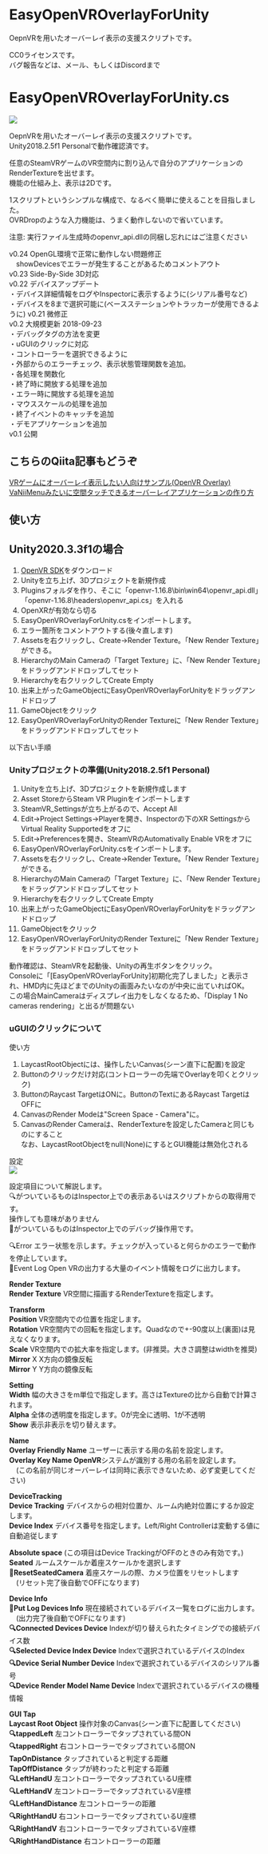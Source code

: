 # EasyOpenVROverlayForUnity
OepnVRを用いたオーバーレイ表示の支援スクリプトです。

CC0ライセンスです。  
バグ報告などは、メール、もしくはDiscordまで  


# EasyOpenVROverlayForUnity.cs
![](https://sabowl.sakura.ne.jp/gpsnmeajp/unity/EasyOpenVROverlayForUnity/shot1.png)  
  
OepnVRを用いたオーバーレイ表示の支援スクリプトです。  
Unity2018.2.5f1 Personalで動作確認済です。  
  
任意のSteamVRゲームのVR空間内に割り込んで自分のアプリケーションのRenderTextureを出せます。  
機能の仕組み上、表示は2Dです。  
  
1スクリプトというシンプルな構成で、なるべく簡単に使えることを目指しました。  
OVRDropのような入力機能は、うまく動作しないので省いています。  
  
注意: 実行ファイル生成時のopenvr_api.dllの同梱し忘れにはご注意ください  
  
v0.24 OpenGL環境で正常に動作しない問題修正  
　showDevicesでエラーが発生することがあるためコメントアウト  
v0.23 Side-By-Side 3D対応  
v0.22 デバイスアップデート  
・デバイス詳細情報をログやInspectorに表示するように(シリアル番号など)  
・デバイスを8まで選択可能に(ベースステーションやトラッカーが使用できるように) v0.21 微修正  
v0.2 大規模更新 2018-09-23  
・デバッグタグの方法を変更  
・uGUIのクリックに対応  
・コントローラーを選択できるように  
・外部からのエラーチェック、表示状態管理関数を追加。  
・各処理を関数化  
・終了時に開放する処理を追加  
・エラー時に開放する処理を追加  
・マウススケールの処理を追加  
・終了イベントのキャッチを追加  
・デモアプリケーションを追加  
v0.1 公開  

## こちらのQiita記事もどうぞ  
[VRゲームにオーバーレイ表示したい人向けサンプル(OpenVR Overlay)](https://qiita.com/gpsnmeajp/items/421e3853465df3b1520b)  
[VaNiiMenuみたいに空間タッチできるオーバーレイアプリケーションの作り方](https://qiita.com/gpsnmeajp/items/3b67223f7f11bb6d93c3)  
  
## 使い方  
## Unity2020.3.3f1の場合
1. [OpenVR SDK](https://github.com/ValveSoftware/openvr)をダウンロード
2. Unityを立ち上げ、3Dプロジェクトを新規作成
3. Pluginsフォルダを作り、そこに「openvr-1.16.8\bin\win64\openvr_api.dll」「openvr-1.16.8\headers\openvr_api.cs」を入れる
4. OpenXRが有効なら切る
5. EasyOpenVROverlayForUnity.csをインポートします。  
6. エラー箇所をコメントアウトする(後々直します)
7. Assetsを右クリックし、Create→Render Texture。「New Render Texture」ができる。  
8. HierarchyのMain Cameraの「Target Texture」に、「New Render Texture」をドラッグアンドドロップしてセット  
9. Hierarchyを右クリックしてCreate Empty  
10. 出来上がったGameObjectにEasyOpenVROverlayForUnityをドラッグアンドドロップ  
11. GameObjectをクリック  
12. EasyOpenVROverlayForUnityのRender Textureに「New Render Texture」をドラッグアンドドロップしてセット  


以下古い手順  
  
### Unityプロジェクトの準備(Unity2018.2.5f1 Personal)  
1. Unityを立ち上げ、3Dプロジェクトを新規作成します  
2. Asset StoreからSteam VR Pluginをインポートします  
3. SteamVR_Settingsが立ち上がるので、Accept All  
4. Edit→Project Settings→Playerを開き、Inspectorの下のXR SettingsからVirtual Reality Supportedをオフに  
5. Edit→Preferencesを開き、SteamVRのAutomativally Enable VRをオフに  
6. EasyOpenVROverlayForUnity.csをインポートします。  
7. Assetsを右クリックし、Create→Render Texture。「New Render Texture」ができる。  
8. HierarchyのMain Cameraの「Target Texture」に、「New Render Texture」をドラッグアンドドロップしてセット  
9. Hierarchyを右クリックしてCreate Empty  
10. 出来上がったGameObjectにEasyOpenVROverlayForUnityをドラッグアンドドロップ  
11. GameObjectをクリック  
12. EasyOpenVROverlayForUnityのRender Textureに「New Render Texture」をドラッグアンドドロップしてセット  
  
動作確認は、SteamVRを起動後、Unityの再生ボタンをクリック。  
Consoleに「[EasyOpenVROverlayForUnity]初期化完了しました」と表示され、HMD内に先ほどまでのUnityの画面みたいなのが中央に出ていればOK。  
この場合MainCameraはディスプレイ出力をしなくなるため、「Display 1 No cameras rendering」と出るが問題ない  
  
  
### uGUIのクリックについて  
使い方  
1. LaycastRootObjectには、操作したいCanvas(シーン直下に配置)を設定  
2. Buttonのクリックだけ対応(コントローラーの先端でOverlayを叩くとクリック)  
3. ButtonのRaycast TargetはONに。ButtonのTextにあるRaycast TargetはOFFに  
4. CanvasのRender Modeは"Screen Space - Camera"に。  
5. CanvasのRender Cameraは、RenderTextureを設定したCameraと同じものにすること  
なお、LaycastRootObjectをnull(None)にするとGUI機能は無効化される  

設定  
![](https://sabowl.sakura.ne.jp/gpsnmeajp/unity/EasyOpenVROverlayForUnity/set2.png)  
  
設定項目について解説します。  
🔍がついているものはInspector上での表示あるいはスクリプトからの取得用です。  
操作しても意味がありません  
🔧がついているものはInspector上でのデバッグ操作用です。  
  
🔍Error エラー状態を示します。チェックが入っていると何らかのエラーで動作を停止しています。  
🔧Event Log Open VRの出力する大量のイベント情報をログに出力します。  
  
**Render Texture**  
**Render Texture** VR空間に描画するRenderTextureを指定します。  
  
**Transform**  
**Position** VR空間内での位置を指定します。  
**Rotation** VR空間内での回転を指定します。Quadなので+-90度以上(裏面)は見えなくなります。  
**Scale** VR空間内での拡大率を指定します。(非推奨。大きさ調整はwidthを推奨)  
**Mirror** X X方向の鏡像反転  
**Mirror** Y Y方向の鏡像反転  
  
**Setting**  
**Width** 幅の大きさをm単位で指定します。高さはTextureの比から自動で計算されます。  
**Alpha** 全体の透明度を指定します。0が完全に透明、1が不透明  
**Show** 表示非表示を切り替えます。  
  
**Name**  
**Overlay Friendly Name** ユーザーに表示する用の名前を設定します。  
**Overlay Key Name OpenVR**システムが識別する用の名前を設定します。  
　(この名前が同じオーバーレイは同時に表示できないため、必ず変更してください)  
  
**DeviceTracking**  
**Device Tracking** デバイスからの相対位置か、ルーム内絶対位置にするか設定します。  
**Device Index** デバイス番号を指定します。Left/Right Controllerは変動する値に自動追従します  
  
**Absolute space** (この項目はDevice TrackingがOFFのときのみ有効です。)  
**Seated** ルームスケールか着座スケールかを選択します  
**🔧ResetSeatedCamera** 着座スケールの際、カメラ位置をリセットします  
　(リセット完了後自動でOFFになります)  
  
**Device Info**  
**🔧Put Log Devices Info** 現在接続されているデバイス一覧をログに出力します。  
　(出力完了後自動でOFFになります)  
**🔍Connected Devices Device** Indexが切り替えられたタイミングでの接続デバイス数  
**🔍Selected Device Index Device** Indexで選択されているデバイスのIndex  
**🔍Device Serial Number Device** Indexで選択されているデバイスのシリアル番号  
**🔍Device Render Model Name Device** Indexで選択されているデバイスの機種情報  
  
**GUI Tap**  
**Laycast Root Object** 操作対象のCanvas(シーン直下に配置してください)  
**🔍tappedLeft** 左コントローラーでタップされている間ON  
**🔍tappedRight** 右コントローラーでタップされている間ON  
**TapOnDistance** タップされていると判定する距離  
**TapOffDistance** タップが終わったと判定する距離  
**🔍LeftHandU** 左コントローラーでタップされているU座標  
**🔍LeftHandV** 左コントローラーでタップされているV座標  
**🔍LeftHandDistance** 左コントローラーの距離  
**🔍RightHandU** 右コントローラーでタップされているU座標  
**🔍RightHandV** 右コントローラーでタップされているV座標  
**🔍RightHandDistance** 右コントローラーの距離  
